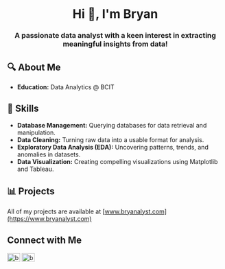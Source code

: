 <h1 align="center">Hi 👋, I'm Bryan</h1>
<h3 align="center">A passionate data analyst with a keen interest in extracting meaningful insights from data!</h3>


## 🔍 About Me

- **Education:** Data Analytics @ BCIT


## 🚀 Skills

- **Database Management:** Querying databases for data retrieval and manipulation.
- **Data Cleaning:** Turning raw data into a usable format for analysis.
- **Exploratory Data Analysis (EDA):** Uncovering patterns, trends, and anomalies in datasets.
- **Data Visualization:** Creating compelling visualizations using Matplotlib and Tableau.


## 📊 Projects 

All of my projects are available at [www.bryanalyst.com](https://www.bryanalyst.com)


## Connect with Me

<p align="left">
<a href="[https://linkedin.com/in/bryan-lim/](https://www.linkedin.com/in/bryan-lim/)" target="blank"><img align="center" src="https://raw.githubusercontent.com/rahuldkjain/github-profile-readme-generator/master/src/images/icons/Social/linked-in-alt.svg" alt="bryan-lim" height="20" width="30" /></a>
<a href="https://instagram.com/bryanlimbo" target="blank"><img align="center" src="https://raw.githubusercontent.com/rahuldkjain/github-profile-readme-generator/master/src/images/icons/Social/instagram.svg" alt="bryanlimbo" height="20" width="30" /></a>
</p>
